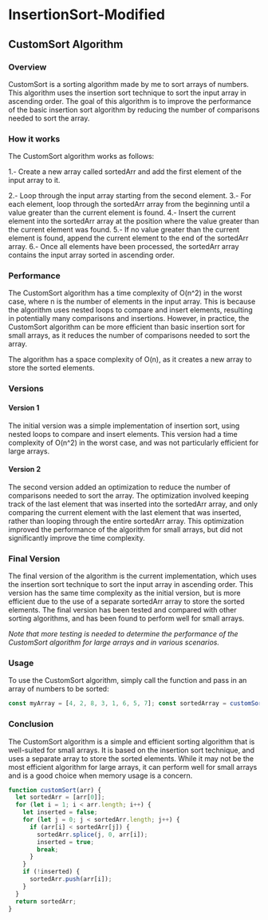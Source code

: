 # InsertionSort-Modified
## CustomSort Algorithm
### Overview
CustomSort is a sorting algorithm made by me to sort arrays of numbers. This algorithm uses the insertion sort technique to sort the input array in ascending order. The goal of this algorithm is to improve the performance of the basic insertion sort algorithm by reducing the number of comparisons needed to sort the array.
### How it works
The CustomSort algorithm works as follows:

1.- Create a new array called sortedArr and add the first element of the input array to it.

2.- Loop through the input array starting from the second element.
3.- For each element, loop through the sortedArr array from the beginning until a value greater than the current element is found.
4.- Insert the current element into the sortedArr array at the position where the value greater than the current element was found.
5.- If no value greater than the current element is found, append the current element to the end of the sortedArr array.
6.- Once all elements have been processed, the sortedArr array contains the input array sorted in ascending order.

### Performance
The CustomSort algorithm has a time complexity of O(n^2) in the worst case, where n is the number of elements in the input array. This is because the algorithm uses nested loops to compare and insert elements, resulting in potentially many comparisons and insertions. However, in practice, the CustomSort algorithm can be more efficient than basic insertion sort for small arrays, as it reduces the number of comparisons needed to sort the array.

The algorithm has a space complexity of O(n), as it creates a new array to store the sorted elements.
### Versions

#### Version 1
The initial version was a simple implementation of insertion sort, using nested loops to compare and insert elements. This version had a time complexity of O(n^2) in the worst case, and was not particularly efficient for large arrays.

#### Version 2
The second version added an optimization to reduce the number of comparisons needed to sort the array. The optimization involved keeping track of the last element that was inserted into the sortedArr array, and only comparing the current element with the last element that was inserted, rather than looping through the entire sortedArr array. This optimization improved the performance of the algorithm for small arrays, but did not significantly improve the time complexity.

### Final Version
The final version of the algorithm is the current implementation, which uses the insertion sort technique to sort the input array in ascending order. This version has the same time complexity as the initial version, but is more efficient due to the use of a separate sortedArr array to store the sorted elements. The final version has been tested and compared with other sorting algorithms, and has been found to perform well for small arrays.

*Note that more testing is needed to determine the performance of the CustomSort algorithm for large arrays and in various scenarios.*

### Usage 
To use the CustomSort algorithm, simply call the function and pass in an array of numbers to be sorted:
```javascript
const myArray = [4, 2, 8, 3, 1, 6, 5, 7]; const sortedArray = customSort(myArray); console.log(sortedArray); // [1, 2, 3, 4, 5, 6, 7, 8]
```

### Conclusion
The CustomSort algorithm is a simple and efficient sorting algorithm that is well-suited for small arrays. It is based on the insertion sort technique, and uses a separate array to store the sorted elements. While it may not be the most efficient algorithm for large arrays, it can perform well for small arrays and is a good choice when memory usage is a concern.

```javascript
function customSort(arr) {
  let sortedArr = [arr[0]];
  for (let i = 1; i < arr.length; i++) {
    let inserted = false;
    for (let j = 0; j < sortedArr.length; j++) {
      if (arr[i] < sortedArr[j]) {
        sortedArr.splice(j, 0, arr[i]);
        inserted = true;
        break;
      }
    }
    if (!inserted) {
      sortedArr.push(arr[i]);
    }
  }
  return sortedArr;
}
```
